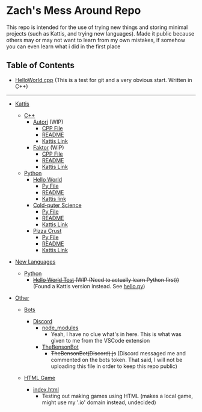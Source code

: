 # Zach's Mess Around Repo



This repo is intended for the use of trying new things and storing minimal projects (such as Kattis, and trying new languages). Made it public because others may or may not want to learn from my own mistakes, if somehow you can even learn what i did in the first place

## Table of Contents

- [HelloWorld.cpp](HelloWorld.cpp) (This is a test for git and a very obvious start. Written in C++)

----------

- [Kattis](/Kattis) 
    - [C++](/Kattis/C++)
        - [Autori](/Kattis/C++/Autori) (WIP)
            - [CPP File](/Kattis/C++/Autori/Autori.cpp)
            - [README](/Kattis/Autori/README.md)
            - [Kattis Link](https://open.kattis.com/problems/autori)
        - [Faktor](/Kattis/C++/Faktor) (WIP)
            - [CPP File](/Kattis/C++/Faktor/Faktor.cpp)
            - [README](/Kattis/C++/Faktor/README.md)
            - [Kattis Link](https://open.kattis.com/problems/faktor)
    - [Python](/Kattis/Python)
        - [Hello World](</Kattis/Python/Hello World>)
            - [Py File](</Kattis/Python/Hello World/hello.py>)
            - [README](</Kattis/Python/Hello World/README.md>)
            - [Kattis link](https://open.kattis.com/problems/hello)
        - [Cold-puter Science](</Kattis/Python/Cold-puter Science>)
            - [Py File](</Kattis/Python/Cold-puter Science/cold.py>)
            - [README](</Kattis/Python/Cold-puter Science/README.md>)
            - [Kattis Link](https://open.kattis.com/problems/cold)
        - [Pizza Crust](</Kattis/Python/Pizza Crust>)
            - [Py File](</Kattis/Python/Pizza Crust/pizza2.py>)
            - [README](</Kattis/Python/Pizza Crust/README.md>)
            - [Kattis Link](https://open.kattis.com/problems/pizza2)


- [New Languages](/NewLanguages)
    - [Python](NewLanguages/Python)
        - ~~[Hello World Test](/NewLanguages/Python/HelloWorld.py) (WIP (Need to actually learn Python first))~~ (Found a Kattis version instead. See [hello.py](/Kattis/Pyhton/Hello))

- [Other](/Other)
    - [Bots](/Other/Bots)
        - [Discord](/Other/Bots/Discord)
            - [node_modules](/Other/Bots/Discord/node_modules)
                - Yeah, I have no clue what's in here. This is what was given to me from the VSCode extension
            - [TheBensonBot](/Other/Bots/Discord/TheBensonBot)
                - ~~TheBensonBot(Discord).js~~ (Discord messaged me and commented on the bots token. That said, I will not be uploading this file in order to keep this repo public)

    - [HTML Game](/Other/HtmlGame/)
        - [index.html](/Other/HTMLGame/index.html)
            - Testing out making games using HTML (makes a local game, might use my '.io' domain instead, undecided)

